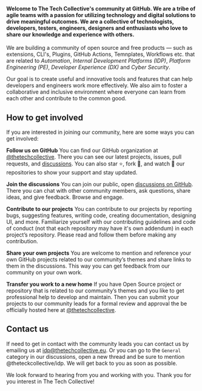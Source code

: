 #### Welcome to The Tech Collective's community at GitHub. We are a tribe of agile teams with a passion for utilizing technology and digital solutions to drive meaningful outcomes. We are a collective of technologists, developers, testers, engineers, designers and enthusiasts who love to share our knowledge and experience with others.

We are building a community of open source and free products — such as extensions, CLI's, Plugins, GitHub Actions, Temnplates, Workflows etc. that are related to _Automation_, _Internal Development Platforms (IDP)_, _Platform Engineering (PE)_, _Developer Experience (DX)_ and _Cyber Security_. 

Our goal is to create useful and innovative tools and features that can help developers and engineers work more effectively. We also aim to foster a collaborative and inclusive environment where everyone can learn from each other and contribute to the common good.

## How to get involved
If you are interested in joining our community, here are some ways you can get involved:

**Follow us on GitHub**  You can find our GitHub organization at [@thetechcollective](https://github.com/thetechcollective). There you can see our latest projects, issues, pull requests, and [discussions](https://github.com/orgs/thetechcollective/discussions). You can also star ⭐, fork 🍴, and watch 👀 our repositories to show your support and stay updated.

**Join the discussions** You can join our public, open [discussions on GitHub](https://github.com/orgs/thetechcollective/discussions). There you can chat with other community members, ask questions, share ideas, and give feedback. Browse and engage.

**Contribute to our projects**  You can contribute to our projects by reporting bugs, suggesting features, writing code, creating documentation, designing UI, and more. Familiarize yourself with our contributing guidelines and code of conduct (not that each repository may have it's own addendum) in each project’s repository. Please read and follow them before making any contribution.

**Share your own projects** You are welcome to mention and reference your own GitHub projects related to our community’s themes and share links to them in the discussions. This way you can get feedback from our community on your own work. 

**Transfer you work to a new home** If you have Open Source project or repository that is related to our community’s themes and you like to get professional help to develop and maintain. Then you can submit your projects to our community leads for a formal review and approval the be officially hosted here at [@thetechcollective](https://github.com/thetechcollective).

## Contact us

If need to get in contact with the community leads you can contact us by emailing us at [idp@thetechcollective.eu](mailto:idp@thetechcollective.eu). Or you can go to the `General` category in our discussions, open a new thread and be sure to mention @theteckcollective/idp. We will get back to you as soon as possible.


We look forward to hearing from you and working with you. Thank you for you interest in The Tech Collective!
